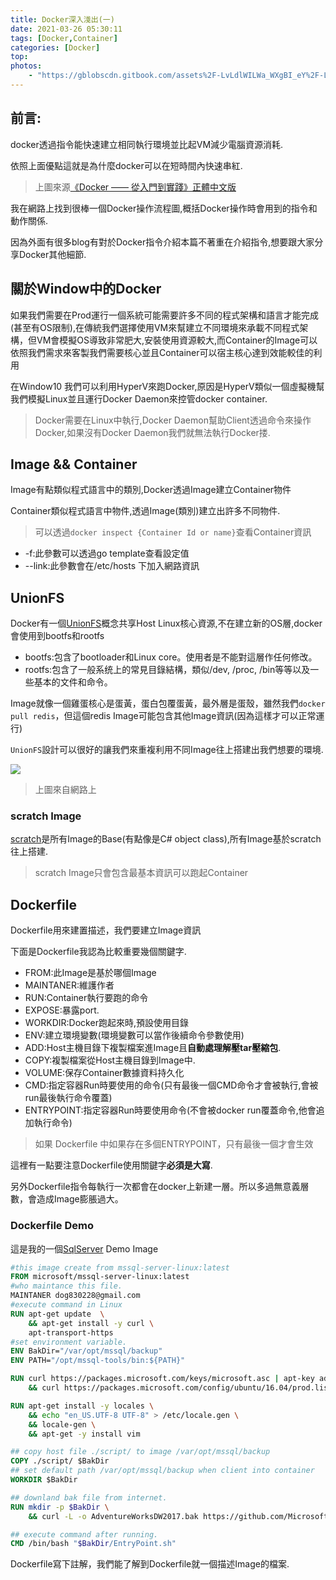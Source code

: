 ```yaml
---
title: Docker深入淺出(一)
date: 2021-03-26 05:30:11
tags: [Docker,Container]
categories: [Docker]
top:
photos: 
    - "https://gblobscdn.gitbook.com/assets%2F-LvLdlWILWa_WXgBI_eY%2F-LvLdmMmmDnQXr_Axo0l%2F-LvLdnbuSZ5KOT0JxN9C%2Fcmd_logic.png?alt=media"
---
```


## 前言:

docker透過指令能快速建立相同執行環境並比起VM減少電腦資源消耗.

依照上面優點這就是為什麼docker可以在短時間內快速串紅.

> 上圖來源[《Docker —— 從入門到實踐­》正體中文版](https://philipzheng.gitbook.io/docker_practice/appendix_command/)

我在網路上找到很棒一個Docker操作流程圖,概括Docker操作時會用到的指令和動作關係.

因為外面有很多blog有對於Docker指令介紹本篇不著重在介紹指令,想要跟大家分享Docker其他細節.

## 關於Window中的Docker

如果我們需要在Prod運行一個系統可能需要許多不同的程式架構和語言才能完成(甚至有OS限制),在傳統我們選擇使用VM來幫建立不同環境來承載不同程式架構，但VM會模擬OS導致非常肥大,安裝使用資源較大,而Container的Image可以依照我們需求來客製我們需要核心並且Container可以宿主核心達到效能較佳的利用

在Window10 我們可以利用HyperV來跑Docker,原因是HyperV類似一個虛擬機幫我們模擬Linux並且運行Docker Daemon來控管docker container.

> Docker需要在Linux中執行,Docker Daemon幫助Client透過命令來操作Docker,如果沒有Docker Daemon我們就無法執行Docker搂.

## Image && Container

Image有點類似程式語言中的類別,Docker透過Image建立Container物件

Container類似程式語言中物件,透過Image(類別)建立出許多不同物件.

> 可以透過`docker inspect {Container Id or name}`查看Container資訊

* -f:此參數可以透過go template查看設定值
* --link:此參數會在/etc/hosts 下加入網路資訊

## UnionFS

Docker有一個[UnionFS](https://en.wikipedia.org/wiki/UnionFS)概念共享Host Linux核心資源,不在建立新的OS層,docker會使用到bootfs和rootfs

* bootfs:包含了bootloader和Linux core。使用者是不能對這層作任何修改。
* rootfs:包含了一般系统上的常見目錄結構，類似/dev, /proc, /bin等等以及一些基本的文件和命令。

Image就像一個雞蛋核心是蛋黃，蛋白包覆蛋黃，最外層是蛋殼，雖然我們`docker pull redis`，但這個redis Image可能包含其他Image資訊(因為這樣才可以正常運行)

`UnionFS`設計可以很好的讓我們來重複利用不同Image往上搭建出我們想要的環境.

![](https://i.imgur.com/J8wyEQV.png)

> 上圖來自網路上

### scratch Image

[scratch](https://docs.docker.com/glossary/#base_image)是所有Image的Base(有點像是C# object class),所有Image基於scratch往上搭建.

> scratch Image只會包含最基本資訊可以跑起Container

## Dockerfile

Dockerfile用來建置描述，我們要建立Image資訊

下面是Dockerfile我認為比較重要幾個關鍵字.

* FROM:此Image是基於哪個Image
* MAINTANER:維護作者
* RUN:Container執行要跑的命令
* EXPOSE:暴露port.
* WORKDIR:Docker跑起來時,預設使用目錄
* ENV:建立環境變數(環境變數可以當作後續命令參數使用)
* ADD:Host主機目錄下複製檔案進Image且**自動處理解壓tar壓縮包**.
* COPY:複製檔案從Host主機目錄到Image中.
* VOLUME:保存Container數據資料持久化
* CMD:指定容器Run時要使用的命令(只有最後一個CMD命令才會被執行,會被run最後執行命令覆蓋)
* ENTRYPOINT:指定容器Run時要使用命令(不會被docker run覆蓋命令,他會追加執行命令)
> 如果 Dockerfile 中如果存在多個ENTRYPOINT，只有最後一個才會生效

這裡有一點要注意Dockerfile使用關鍵字**必須是大寫**.

另外Dockerfile指令每執行一次都會在docker上新建一層。所以多過無意義層數，會造成Image膨脹過大。

### Dockerfile Demo

這是我的一個[SqlServer](https://github.com/isdaniel/DockerDemo/blob/master/SqlServer/Dockerfile) Demo Image

```dockerfile
#this image create from mssql-server-linux:latest
FROM microsoft/mssql-server-linux:latest
#who maintance this file.
MAINTANER dog830228@gmail.com
#execute command in Linux
RUN apt-get update  \
	&& apt-get install -y curl \
	apt-transport-https
#set environment variable.
ENV BakDir="/var/opt/mssql/backup"
ENV PATH="/opt/mssql-tools/bin:${PATH}"

RUN curl https://packages.microsoft.com/keys/microsoft.asc | apt-key add - \
    && curl https://packages.microsoft.com/config/ubuntu/16.04/prod.list > /etc/apt/sources.list.d/mssql-release.list

RUN apt-get install -y locales \
    && echo "en_US.UTF-8 UTF-8" > /etc/locale.gen \
    && locale-gen \
	&& apt-get -y install vim

## copy host file ./script/ to image /var/opt/mssql/backup
COPY ./script/ $BakDir
## set default path /var/opt/mssql/backup when client into container
WORKDIR $BakDir

## downland bak file from internet.
RUN mkdir -p $BakDir \
	&& curl -L -o AdventureWorksDW2017.bak https://github.com/Microsoft/sql-server-samples/releases/download/adventureworks/AdventureWorksDW2017.bak

## execute command after running.
CMD /bin/bash "$BakDir/EntryPoint.sh"
```

Dockerfile寫下註解，我們能了解到Dockerfile就一個描述Image的檔案.

